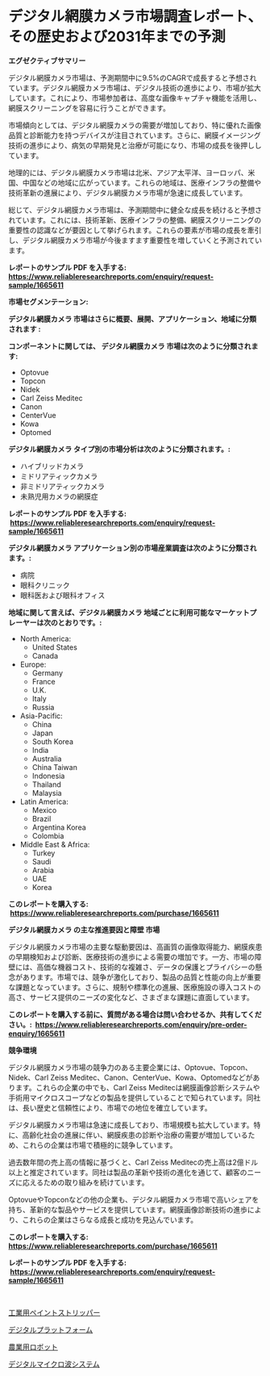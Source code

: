 <p><h1>デジタル網膜カメラ市場調査レポート、その歴史および2031年までの予測</h1></p><p><strong>エグゼクティブサマリー</strong></p>
<p><p>デジタル網膜カメラ市場は、予測期間中に9.5%のCAGRで成長すると予想されています。デジタル網膜カメラ市場は、デジタル技術の進歩により、市場が拡大しています。これにより、市場参加者は、高度な画像キャプチャ機能を活用し、網膜スクリーニングを容易に行うことができます。</p><p>市場傾向としては、デジタル網膜カメラの需要が増加しており、特に優れた画像品質と診断能力を持つデバイスが注目されています。さらに、網膜イメージング技術の進歩により、病気の早期発見と治療が可能になり、市場の成長を後押ししています。</p><p>地理的には、デジタル網膜カメラ市場は北米、アジア太平洋、ヨーロッパ、米国、中国などの地域に広がっています。これらの地域は、医療インフラの整備や技術革新の進展により、デジタル網膜カメラ市場が急速に成長しています。</p><p>総じて、デジタル網膜カメラ市場は、予測期間中に健全な成長を続けると予想されています。これには、技術革新、医療インフラの整備、網膜スクリーニングの重要性の認識などが要因として挙げられます。これらの要素が市場の成長を牽引し、デジタル網膜カメラ市場が今後ますます重要性を増していくと予測されています。</p></p>
<p><strong>レポートのサンプル PDF を入手する: <a href="https://www.reliableresearchreports.com/enquiry/request-sample/1665611">https://www.reliableresearchreports.com/enquiry/request-sample/1665611</a></strong></p>
<p><strong>市場セグメンテーション:</strong></p>
<p><strong> デジタル網膜カメラ 市場はさらに概要、展開、アプリケーション、地域に分類されます :</strong></p>
<p><strong>コンポーネントに関しては、 デジタル網膜カメラ 市場は次のように分類されます: &nbsp;</strong></p>
<p><ul><li>Optovue</li><li>Topcon</li><li>Nidek</li><li>Carl Zeiss Meditec</li><li>Canon</li><li>CenterVue</li><li>Kowa</li><li>Optomed</li></ul></p>
<p><strong> デジタル網膜カメラ タイプ別の市場分析は次のように分類されます。:</strong></p>
<p><ul><li>ハイブリッドカメラ</li><li>ミドリアティックカメラ</li><li>非ミドリアティックカメラ</li><li>未熟児用カメラの網膜症</li></ul></p>
<p><strong>レポートのサンプル PDF を入手する: &nbsp;<a href="https://www.reliableresearchreports.com/enquiry/request-sample/1665611">https://www.reliableresearchreports.com/enquiry/request-sample/1665611</a></strong></p>
<p><strong> デジタル網膜カメラ アプリケーション別の市場産業調査は次のように分類されます。:</strong></p>
<p><ul><li>病院</li><li>眼科クリニック</li><li>眼科医および眼科オフィス</li></ul></p>
<p><strong>地域に関して言えば、デジタル網膜カメラ 地域ごとに利用可能なマーケットプレーヤーは次のとおりです。:</strong></p>
<p><ul>
    <li>
        North America:
        <ul>
            <li>United States</li>
            <li>Canada</li>
        </ul>
    </li>
    <li>
        Europe:
        <ul>
            <li>Germany</li>
            <li>France</li>
            <li>U.K.</li>
            <li>Italy</li>
            <li>Russia</li>
        </ul>
    </li>
    <li>
        Asia-Pacific:
        <ul>
            <li>China</li>
            <li>Japan</li>
            <li>South Korea</li>
            <li>India</li>
            <li>Australia</li>
            <li>China Taiwan</li>
            <li>Indonesia</li>
            <li>Thailand</li>
            <li>Malaysia</li>
        </ul>
    </li>
    <li>
        Latin America:
        <ul>
            <li>Mexico</li>
            <li>Brazil</li>
            <li>Argentina Korea</li>
            <li>Colombia</li>
        </ul>
    </li>
    <li>
        Middle East & Africa:
        <ul>
            <li>Turkey</li>
            <li>Saudi</li>
            <li>Arabia</li>
            <li>UAE</li>
            <li>Korea</li>
        </ul>
    </li>
    </ul></p>
<p><strong>このレポートを購入する: &nbsp;<a href="https://www.reliableresearchreports.com/purchase/1665611">https://www.reliableresearchreports.com/purchase/1665611</a></strong></p>
<p><strong>デジタル網膜カメラ の主な推進要因と障壁 市場</strong></p>
<p><p>デジタル網膜カメラ市場の主要な駆動要因は、高画質の画像取得能力、網膜疾患の早期検知および診断、医療技術の進歩による需要の増加です。一方、市場の障壁には、高価な機器コスト、技術的な複雑さ、データの保護とプライバシーの懸念があります。市場では、競争が激化しており、製品の品質と性能の向上が重要な課題となっています。さらに、規制や標準化の進展、医療施設の導入コストの高さ、サービス提供のニーズの変化など、さまざまな課題に直面しています。</p></p>
<p><strong>このレポートを購入する前に、質問がある場合は問い合わせるか、共有してください。:&nbsp; <a href="https://www.reliableresearchreports.com/enquiry/pre-order-enquiry/1665611">https://www.reliableresearchreports.com/enquiry/pre-order-enquiry/1665611</a></strong></p>
<p><strong>競争環境</strong></p>
<p><p>デジタル網膜カメラ市場の競争力のある主要企業には、Optovue、Topcon、Nidek、Carl Zeiss Meditec、Canon、CenterVue、Kowa、Optomedなどがあります。これらの企業の中でも、Carl Zeiss Meditecは網膜画像診断システムや手術用マイクロスコープなどの製品を提供していることで知られています。同社は、長い歴史と信頼性により、市場での地位を確立しています。</p><p>デジタル網膜カメラ市場は急速に成長しており、市場規模も拡大しています。特に、高齢化社会の進展に伴い、網膜疾患の診断や治療の需要が増加しているため、これらの企業は市場で積極的に競争しています。</p><p>過去数年間の売上高の情報に基づくと、Carl Zeiss Meditecの売上高は2億ドル以上と推定されています。同社は製品の革新や技術の進化を通じて、顧客のニーズに応えるための取り組みを続けています。</p><p>OptovueやTopconなどの他の企業も、デジタル網膜カメラ市場で高いシェアを持ち、革新的な製品やサービスを提供しています。網膜画像診断技術の進歩により、これらの企業はさらなる成長と成功を見込んでいます。</p></p>
<p><strong>このレポートを購入する: &nbsp; <a href="https://www.reliableresearchreports.com/purchase/1665611">https://www.reliableresearchreports.com/purchase/1665611</a></strong></p>
<p><strong>レポートのサンプル PDF を入手する: &nbsp;<a href="https://www.reliableresearchreports.com/enquiry/request-sample/1665611">https://www.reliableresearchreports.com/enquiry/request-sample/1665611</a></strong><strong></strong></p>
<p>&nbsp;</p>
<p><p><a href="https://medium.com/@wadeavis5656202/%E7%94%A3%E6%A5%AD%E7%94%A8%E3%83%9A%E3%82%A4%E3%83%B3%E3%83%88%E3%82%B9%E3%83%88%E3%83%AA%E3%83%83%E3%83%91%E3%83%BC%E5%B8%82%E5%A0%B4-%E5%B8%82%E5%A0%B4%E3%81%AEcagr-%E5%B8%82%E5%A0%B4%E3%81%AE%E3%83%88%E3%83%AC%E3%83%B3%E3%83%89-%E6%88%90%E9%95%B7%E6%88%A6%E7%95%A5%E3%81%AB%E9%96%A2%E3%81%99%E3%82%8B%E6%83%85%E5%A0%B1-d449e55cbe64">工業用ペイントストリッパー</a></p><p><a href="https://github.com/KaydenJohns1964/Market-Research-Report-List-1/blob/main/470359314841.md">デジタルプラットフォーム</a></p><p><a href="https://medium.com/@lewis15david/%E8%BE%B2%E6%A5%AD%E3%83%AD%E3%83%9C%E3%83%83%E3%83%88%E3%81%AE%E5%B8%82%E5%A0%B4%E8%AA%BF%E6%9F%BB%E3%83%AC%E3%83%9D%E3%83%BC%E3%83%88-%E3%81%9D%E3%81%AE%E6%AD%B4%E5%8F%B2%E3%81%A82031%E5%B9%B4%E3%81%BE%E3%81%A7%E3%81%AE%E4%BA%88%E6%B8%AC-85853b04b7fa">農業用ロボット</a></p><p><a href="https://github.com/marbadji/Market-Research-Report-List-1/blob/main/947259514840.md">デジタルマイクロ波システム</a></p></p>